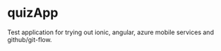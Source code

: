 # quizApp

Test application for trying out ionic, angular, azure mobile services and github/git-flow.
